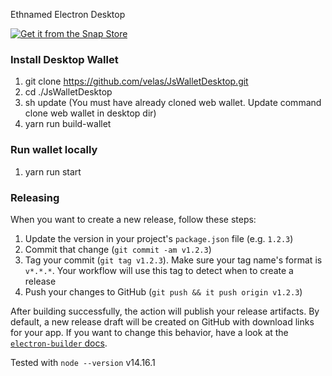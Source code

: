 Ethnamed Electron Desktop


[![Get it from the Snap Store](https://snapcraft.io/static/images/badges/en/snap-store-white.svg)](https://snapcraft.io/velas-desktop-wallet)

### Install Desktop Wallet

1. git clone https://github.com/velas/JsWalletDesktop.git
2. cd ./JsWalletDesktop
3. sh update (You must have already cloned web wallet. Update command clone web wallet in desktop dir)
4. yarn run build-wallet

### Run wallet locally

1. yarn run start

### Releasing

When you want to create a new release, follow these steps:

1. Update the version in your project's `package.json` file (e.g. `1.2.3`)
2. Commit that change (`git commit -am v1.2.3`)
3. Tag your commit (`git tag v1.2.3`). Make sure your tag name's format is `v*.*.*`. Your workflow will use this tag to detect when to create a release
4. Push your changes to GitHub (`git push && it push origin v1.2.3`)

After building successfully, the action will publish your release artifacts. By default, a new release draft will be created on GitHub with download links for your app. If you want to change this behavior, have a look at the [`electron-builder` docs](https://www.electron.build).

Tested with `node --version` v14.16.1
